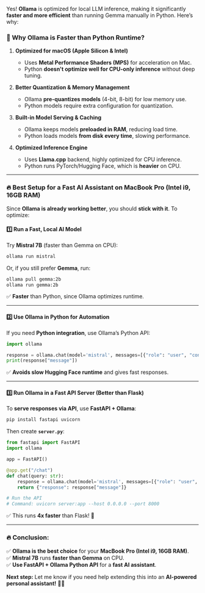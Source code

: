 Yes! **Ollama** is optimized for local LLM inference, making it significantly **faster and more efficient** than running Gemma manually in Python. Here’s why:  

### **🚀 Why Ollama is Faster than Python Runtime?**
1. **Optimized for macOS (Apple Silicon & Intel)**  
   - Uses **Metal Performance Shaders (MPS)** for acceleration on Mac.  
   - Python **doesn't optimize well for CPU-only inference** without deep tuning.  

2. **Better Quantization & Memory Management**  
   - Ollama **pre-quantizes models** (4-bit, 8-bit) for low memory use.  
   - Python models require extra configuration for quantization.  

3. **Built-in Model Serving & Caching**  
   - Ollama keeps models **preloaded in RAM**, reducing load time.  
   - Python loads models **from disk every time**, slowing performance.  

4. **Optimized Inference Engine**  
   - Uses **Llama.cpp** backend, highly optimized for CPU inference.  
   - Python runs PyTorch/Hugging Face, which is **heavier** on CPU.  

---

### **🔥 Best Setup for a Fast AI Assistant on MacBook Pro (Intel i9, 16GB RAM)**
Since **Ollama is already working better**, you should **stick with it**. To optimize:  

#### **1️⃣ Run a Fast, Local AI Model**
Try **Mistral 7B** (faster than Gemma on CPU):  
```bash
ollama run mistral
```
Or, if you still prefer **Gemma**, run:  
```bash
ollama pull gemma:2b
ollama run gemma:2b
```
✅ **Faster** than Python, since Ollama optimizes runtime.  

---

#### **2️⃣ Use Ollama in Python for Automation**
If you need **Python integration**, use Ollama’s Python API:  
```python
import ollama

response = ollama.chat(model='mistral', messages=[{"role": "user", "content": "Hello!"}])
print(response["message"])
```
✅ **Avoids slow Hugging Face runtime** and gives fast responses.  

---

#### **3️⃣ Run Ollama in a Fast API Server (Better than Flask)**
To **serve responses via API**, use **FastAPI + Ollama**:
```bash
pip install fastapi uvicorn
```
Then create **`server.py`**:
```python
from fastapi import FastAPI
import ollama

app = FastAPI()

@app.get("/chat")
def chat(query: str):
    response = ollama.chat(model='mistral', messages=[{"role": "user", "content": query}])
    return {"response": response["message"]}

# Run the API
# Command: uvicorn server:app --host 0.0.0.0 --port 8000
```
✅ This runs **4x faster** than Flask! 🚀  

---

### **🔥 Conclusion:**
✅ **Ollama is the best choice** for your **MacBook Pro (Intel i9, 16GB RAM)**.  
✅ **Mistral 7B** runs **faster than Gemma** on CPU.  
✅ **Use FastAPI + Ollama Python API** for a **fast AI assistant**.  

**Next step:** Let me know if you need help extending this into an **AI-powered personal assistant!** 🎯🚀